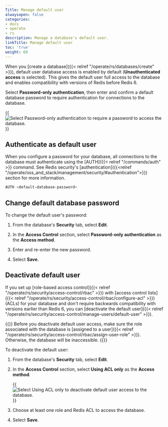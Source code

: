 ```yaml
---
Title: Manage default user
alwaysopen: false
categories:
- docs
- operate
- rs
description: Manage a database's default user.
linkTitle: Manage default user
toc: 'true'
weight: 60
---
```


When you [create a database]({{< relref "/operate/rs/databases/create" >}}), default user database access is enabled by default (**Unauthenticated access** is selected). This gives the default user full access to the database and enables compatibility with versions of Redis before Redis 6.

Select **Password-only authentication**, then enter and confirm a default database password to require authentication for connections to the database.

{{<image filename="images/rs/screenshots/databases/security-access-control-password-only.png" alt="Select Password-only authentication to require a password to access the database." >}}

## Authenticate as default user

When you configure a password for your database, all connections to the database must authenticate using the [AUTH]({{< relref "/commands/auth" >}} command. See Redis security's [authentication]({{<relref "/operate/oss_and_stack/management/security/#authentication">}}) section for more information.

```sh
AUTH <default-database-password>
```

## Change default database password

To change the default user's password:

1. From the database's **Security** tab, select **Edit**.

1. In the **Access Control** section, select **Password-only authentication** as the **Access method**.

1. Enter and re-enter the new password.

1. Select **Save**.

## Deactivate default user

If you set up [role-based access control]({{< relref "/operate/rs/security/access-control/rbac" >}}) with [access control lists]({{< relref "/operate/rs/security/access-control/rbac/configure-acl" >}}) (ACLs) for your database and don't require backwards compatibility with versions earlier than Redis 6, you can [deactivate the default user]({{< relref "/operate/rs/security/access-control/manage-users/default-user" >}}).

{{<warning>}}
Before you deactivate default user access, make sure the role associated with the database is [assigned to a user]({{< relref "/operate/rs/security/access-control/rbac/assign-user-role" >}}). Otherwise, the database will be inaccessible.
{{</warning>}}

To deactivate the default user:

1. From the database's **Security** tab, select **Edit**.

1. In the **Access Control** section, select **Using ACL only** as the **Access method**.

    {{<image filename="images/rs/screenshots/databases/security-access-control-acl-only.png" alt="Select Using ACL only to deactivate default user access to the database." >}}

1. Choose at least one role and Redis ACL to access the database.

1. Select **Save**.
